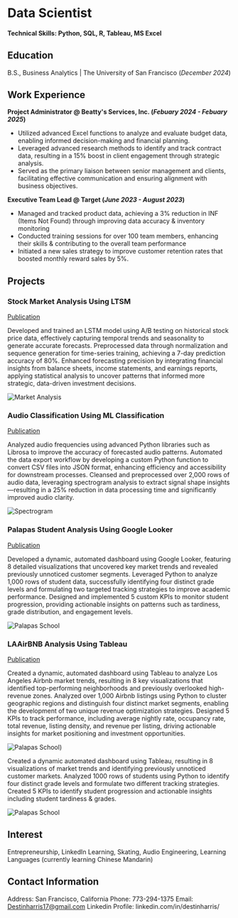 # Data Scientist

#### Technical Skills: Python, SQL, R, Tableau, MS Excel

## Education			        		
B.S., Business Analytics | The University of San Francisco (_December 2024_)

## Work Experience

**Project Administrator @ Beatty's Services, Inc. (_Febuary 2024 - Febuary 2025_)**
- Utilized advanced Excel functions to analyze and evaluate budget data, enabling informed decision-making and financial planning.
- Leveraged advanced research methods to identify and track contract data, resulting in a 15% boost in client engagement through strategic analysis.
- Served as the primary liaison between senior management and clients, facilitating effective communication and ensuring alignment with business objectives.
  
**Executive Team Lead @ Target (_June 2023 - August 2023_)**
- Managed and tracked product data, achieving a 3% reduction in INF (Items Not Found) through improving data accuracy &
inventory monitoring
- Conducted training sessions for over 100 team members, enhancing their skills & contributing to the overall team performance
- Initiated a new sales strategy to improve customer retention rates that boosted monthly reward sales by 5%.

## Projects
### Stock Market Analysis Using LTSM
[Publication](https://colab.research.google.com/drive/1G4I9xmU1fPAnMgO6YJPcSiLRY2EK34nK?usp=sharing)

Developed and trained an LSTM model using A/B testing on historical stock price data, effectively capturing temporal trends and seasonality to generate accurate forecasts. Preprocessed data through normalization and sequence generation for time-series training, achieving a 7-day prediction accuracy of 80%. Enhanced forecasting precision by integrating financial insights from balance sheets, income statements, and earnings reports, applying statistical analysis to uncover patterns that informed more strategic, data-driven investment decisions.

![Market Analysis](/assets/img/eeg_band_discovery.jpeg)

### Audio Classification Using ML Classification
[Publication](https://colab.research.google.com/drive/1ybI829q9ypgxR1D--fforarXbvOq4qmm?usp=sharing)

Analyzed audio frequencies using advanced Python libraries such as Librosa to improve the accuracy of forecasted audio patterns. Automated the data export workflow by developing a custom Python function to convert CSV files into JSON format, enhancing efficiency and accessibility for downstream processes. Cleansed and preprocessed over 2,000 rows of audio data, leveraging spectrogram analysis to extract signal shape insights—resulting in a 25% reduction in data processing time and significantly improved audio clarity.

![Spectrogram](/assets/img/bike_study.jpeg)

### Palapas Student Analysis Using Google Looker
[Publication](https://lookerstudio.google.com/reporting/29a4ad75-cf67-4d34-9592-c0a2952e0312)

Developed a dynamic, automated dashboard using Google Looker, featuring 8 detailed visualizations that uncovered key market trends and revealed previously unnoticed customer segments. Leveraged Python to analyze 1,000 rows of student data, successfully identifying four distinct grade levels and formulating two targeted tracking strategies to improve academic performance. Designed and implemented 5 custom KPIs to monitor student progression, providing actionable insights on patterns such as tardiness, grade distribution, and engagement levels.

![Palapas School](/assets/img/bike_study.jpeg)

### LAAirBNB Analysis Using Tableau
[Publication](https://lookerstudio.google.com/reporting/29a4ad75-cf67-4d34-9592-c0a2952e0312)

Created a dynamic, automated dashboard using Tableau to analyze Los Angeles Airbnb market trends, resulting in 8 key visualizations that identified top-performing neighborhoods and previously overlooked high-revenue zones. Analyzed over 1,000 Airbnb listings using Python to cluster geographic regions and distinguish four distinct market segments, enabling the development of two unique revenue optimization strategies. Designed 5 KPIs to track performance, including average nightly rate, occupancy rate, total revenue, listing density, and revenue per listing, driving actionable insights for market positioning and investment opportunities.

![Palapas School](/assets/img/bike_study.jpeg))

Created a dynamic automated dashboard using Tableau, resulting in 8 visualizations of market trends and identifying previously unnoticed customer markets. Analyzed 1000 rows of students using Python to identify four distinct grade levels and formulate two different tracking strategies. Created 5 KPIs to identify student progression and actionable insights including student tardiness & grades.

![Palapas School](/assets/img/bike_study.jpeg)

## Interest

Entrepreneurship, LinkedIn Learning, Skating, Audio Engineering, Learning Languages (currently learning Chinese Mandarin)

## Contact Information

Address: San Francisco, California 
Phone: 773-294-1375 
Email: Destinharris17@gmail.com 
Linkedin Profile: linkedin.com/in/destinharris/ 
